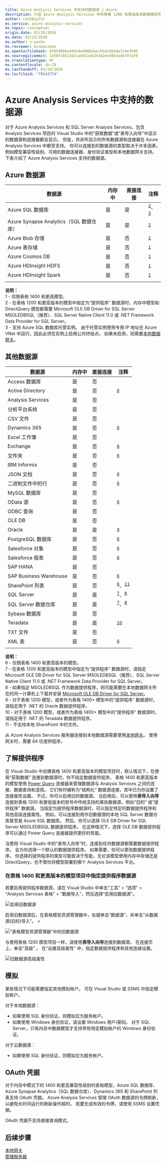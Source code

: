 ```yaml
---
title: Azure Analysis Services 中支持的数据源 | Azure
description: 介绍 Azure Analysis Services 中的表格 1200 和更高版本数据模型所支持的数据源和连接器。
author: rockboyfor
ms.service: azure-analysis-services
ms.topic: conceptual
origin.date: 02/20/2019
ms.date: 03/23/2020
ms.author: v-yeche
ms.reviewer: minewiskan
ms.openlocfilehash: bf6540b6ae69c6e996bdaecb5dc86e0a7c4efb96
ms.sourcegitcommit: 1436f1851342ca5631eb25342eed954adb707af0
ms.translationtype: HT
ms.contentlocale: zh-CN
ms.lasthandoff: 03/19/2020
ms.locfileid: "79543774"
---
```

# <a name="data-sources-supported-in-azure-analysis-services"></a>Azure Analysis Services 中支持的数据源

对于 Azure Analysis Services 和 SQL Server Analysis Services，包含 Analysis Services 项目的 Visual Studio 中的“获取数据”或“表导入向导”中显示的数据源和连接器都会显示。 但是，并非所显示的所有数据源和连接器在 Azure Analysis Services 中都受支持。 你可以连接到的数据源的类型取决于许多因素，例如模型兼容性级别、可用的数据连接器、身份验证类型和本地数据网关支持。 下表介绍了 Azure Analysis Services 支持的数据源。

## <a name="azure-data-sources"></a>Azure 数据源

|数据源  |内存中  |直接连接  |注释 |
|---------|---------|---------|---------|
|Azure SQL 数据库      |   是      |    是      |<sup>[2](#azprovider)</sup>、<sup>[3](#azsqlmanaged)</sup>|
|Azure Synapse Analytics（SQL 数据仓库）      |   是      |   是       |<sup>[2](#azprovider)</sup>|
|Azure Blob 存储      |   是       |    否      | <sup>[1](#tab1400a)</sup> |
|Azure 表存储     |   是       |    否      | <sup>[1](#tab1400a)</sup>|
|Azure Cosmos DB     |  是        |  否        |<sup>[1](#tab1400a)</sup> |
|Azure HDInsight HDFS    |     是     |   否       |<sup>[1](#tab1400a)</sup> |
|Azure HDInsight Spark     |   是       |   否       |<sup>[1](#tab1400a)</sup> |
||||

<!--Not Available on |Azure Data Lake Store Gen1      |   Yes       |    No      |<sup>[1](#tab1400a)</sup> |-->
<!--Not Available on |Azure Data Lake Store Gen2       |   Yes       |    No      |<sup>[1](#tab1400a)</sup>, <sup>[5](#gen2)</sup>|-->

**说明：**    
<a name="tab1400a">1</a> - 仅限表格 1400 和更高模型。  
<a name="azprovider">2</a> - 在表格 1200 和更高版本的模型中指定为“提供程序”  数据源时，内存中模型和 DirectQuery 模型都需要 Microsoft OLE DB Driver for SQL Server MSOLEDBSQL（推荐）、SQL Server Native Client 11.0 或 .NET Framework Data Provider for SQL Server。    
<a name="azsqlmanaged">3</a> - 支持 Azure SQL 数据库托管实例。 由于托管实例使用专用 IP 地址在 Azure VNet 中运行，因此必须在实例上启用公共终结点。 如果未启用，则需要[本地数据网关](analysis-services-gateway.md)。    

<!--Not Available on <a name="databricks">4</a> - Azure Databricks using the Spark connector is currently not supported.-->
<!--Not Available on <a name="gen2">5</a> - ADLS Gen2 connector is currently not supported, however, Azure Blob Storage connector can be used with an ADLS Gen2 data source. -->

## <a name="other-data-sources"></a>其他数据源

|数据源 | 内存中 | 直接连接 |注释   |
|  --- | --- | --- | --- |
|Access 数据库     |  是 | 否 |  |
|Active Directory     |  是 | 否 | <sup>[6](#tab1400b)</sup>  |
|Analysis Services     |  是 | 否 |  |
|分析平台系统     |  是 | 否 |  |
|CSV 文件  |是 | 否 |  |
|Dynamics 365     |  是 | 否 | <sup>[6](#tab1400b)</sup> |
|Excel 工作簿     |  是 | 否 |  |
|Exchange      |  是 | 否 | <sup>[6](#tab1400b)</sup> |
|文件夹      |是 | 否 | <sup>[6](#tab1400b)</sup> |
|IBM Informix  |是 | 否 |  |
|JSON 文档      |  是 | 否 | <sup>[6](#tab1400b)</sup> |
|二进制文件中的行      | 是 | 否 | <sup>[6](#tab1400b)</sup> |
|MySQL 数据库     | 是 | 否 |  |
|OData 源      |  是 | 否 | <sup>[6](#tab1400b)</sup> |
|ODBC 查询     | 是 | 否 |  |
|OLE DB     |   是 | 否 |  |
|Oracle  | 是  |是  | <sup>[9](#oracle)</sup> |
|PostgreSQL 数据库   | 是 | 否 | <sup>[6](#tab1400b)</sup> |
|Salesforce 对象|  是 | 否 | <sup>[6](#tab1400b)</sup> |
|Salesforce 报表 |是 | 否 | <sup>[6](#tab1400b)</sup> |
|SAP HANA     |  是 | 否 |  |
|SAP Business Warehouse    |  是 | 否 | <sup>[6](#tab1400b)</sup> |
|SharePoint 列表      |   是 | 否 | <sup>[6](#tab1400b)</sup>、<sup>[11](#filesSP)</sup> |
|SQL Server |是   | 是  | <sup>[7](#sqlim)</sup>、<sup>[8](#instgw)</sup> | 
|SQL Server 数据仓库 |是   | 是  | <sup>[7](#sqlim)</sup>、<sup>[8](#instgw)</sup> |
|Sybase 数据库     |  是 | 否 |  |
|Teradata | 是  | 是  | <sup>[10](#teradata)</sup> |
|TXT 文件  |是 | 否 |  |
|XML 表    |  是 | 否 | <sup>[6](#tab1400b)</sup> |
| | | |

**说明：**    
<a name="tab1400b">6</a> - 仅限表格 1400 和更高版本的模型。  
<a name="sqlim">7</a> - 在表格 1200 和更高版本的模型中指定为“提供程序”  数据源时，请指定 Microsoft OLE DB Driver for SQL Server MSOLEDBSQL（推荐）、SQL Server Native Client 11.0 或 .NET Framework Data Provider for SQL Server。  
<a name="instgw">8</a> - 如果指定 MSOLEDBSQL 作为数据提供程序，则可能需要在本地数据网关所在的同一计算机上下载并安装 [Microsoft OLE DB Driver for SQL Server](https://docs.microsoft.com/sql/connect/oledb/oledb-driver-for-sql-server)。  
<a name="oracle">9</a> - 对于表格 1200 模型，或者作为表格 1400+ 模型中的“提供程序”  数据源时，请指定用于 .NET 的 Oracle 数据提供程序。  
<a name="teradata">10</a> - 对于表格 1200 模型，或者作为表格 1400+ 模型中的“提供程序”  数据源时，请指定用于 .NET 的 Teradata 数据提供程序。   
<a name="filesSP">11</a> - 不支持本地 SharePoint 中的文件。

从 Azure Analysis Services 服务器连接到本地数据源需要使用[本地网关](analysis-services-gateway.md)。 使用网关时，需要 64 位提供程序。 

## <a name="understanding-providers"></a>了解提供程序

在 Visual Studio 中创建表格 1400 和更高版本的模型项目时，默认情况下，在使用“获取数据”  连接到数据源时，你不指定数据提供程序。 表格 1400 和更高版本的模型使用 [Power Query](https://docs.microsoft.com/power-query/power-query-what-is-power-query) 连接器来管理数据源与 Analysis Services 之间的连接、数据查询和混搭。 它们有时被称为“结构化”  数据源连接，其中已为你设置了连接属性设置。 不过，你可以启用旧的数据源。 当启用后，可以使用**表导入向导**连接到表格 1200 和更低版本的型号中传统支持的某些数据源，例如“旧的”  或“提供程序”  数据源。 当指定为提供程序数据源时，可以指定特定的数据提供程序和其他高级连接属性。 例如，可以连接到用作旧数据源的本地 SQL Server 数据仓库甚至是 Azure SQL 数据库。 然后，你可以选择 OLE DB Driver for SQL Server MSOLEDBSQL 数据提供程序。 在这种情况下，选择 OLE DB 数据提供程序可以通过 Power Query 连接器提供更好的性能。 

当使用 Visual Studio 中的“表导入向导”时，连接到任何数据源都需要数据提供程序。 会为你选择一个默认的数据提供程序。 如果需要，你可以更改数据提供程序。 你选择的提供程序的类型可能取决于性能，无论该模型使用内存中存储还是 DirectQuery，也不管你将模型部署到哪个 Analysis Services 平台。

### <a name="specify-provider-data-sources-in-tabular-1400-and-higher-model-projects"></a>在表格 1400 和更高版本的模型项目中指定提供程序数据源

若要启用提供程序数据源，请在 Visual Studio 中单击“工具” > “选项” > “Analysis Services 表格” > “数据导入”，然后选择“启用旧数据源”。     

![启用旧数据源](media/analysis-services-datasource/aas-enable-legacy-datasources.png)

启用旧数据源后，在表格模型资源管理器中，右键单击“数据源”，并单击“从数据源(旧的)导入”。    >  

![“表格模型资源管理器”中的旧数据源](media/analysis-services-datasource/aas-import-legacy-datasources.png)

与使用表格 1200 模型项目一样，请使用**表导入向导**连接到数据源。 在连接页上，单击“高级”  。 在“设置高级属性”  中，指定数据提供程序和其他连接设置。

![旧数据源高级属性](media/analysis-services-datasource/aas-import-legacy-advanced.png)

## <a name="impersonation"></a>模拟
某些情况下可能需要指定其他模拟帐户。 可在 Visual Studio 或 SSMS 中指定模拟帐户。

对于本地数据源：

* 如果使用 SQL 身份验证，则模拟应为服务帐户。
* 如果使用 Windows 身份验证，请设置 Windows 用户/密码。 对于 SQL Server，只有内存中数据模型才支持带有特定模拟帐户的 Windows 身份验证。

对于云数据源：

* 如果使用 SQL 身份验证，则模拟应为服务帐户。

## <a name="oauth-credentials"></a>OAuth 凭据

对于内存中模式下的 1400 和更高兼容性级别的表格模型，Azure SQL 数据库、Azure Synapse Analytics（SQL 数据仓库）、Dynamics 365 和 SharePoint 列表支持 OAuth 凭据。 Azure Analysis Services 管理 OAuth 数据源的令牌刷新，以避免长时间运行的刷新操作超时。 若要生成有效的令牌，请使用 SSMS 设置凭据。

OAuth 凭据不支持直接查询模式。

## <a name="next-steps"></a>后续步骤
[本地网关](analysis-services-gateway.md)   
[管理服务器](analysis-services-manage.md)

<!-- Update_Description: update meta properties, wording update, update link -->